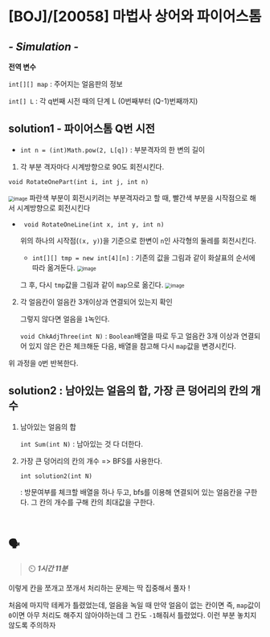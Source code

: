 # [BOJ]/[20058] 마법사 상어와 파이어스톰

## *- Simulation -*

**전역 변수**

`int[][] map` : 주어지는 얼음판의 정보

`int[] L` : 각 q번째 시전 때의 단계 L (0번째부터 (Q-1)번째까지)

## solution1 - 파이어스톰 Q번 시전

* `int n = (int)Math.pow(2, L[q])` : 부분격자의 한 변의 길이

1. 각 부분 격자마다 시계방향으로 90도 회전시킨다.

`void RotateOnePart(int i, int j, int n)`

<img src="https://user-images.githubusercontent.com/33208360/115197163-a7741380-a12b-11eb-853a-f2e5a082c87e.png" alt="image" style="zoom: 67%;" /> 파란색 부분이 회전시키려는 부분격자라고 할 때, 빨간색 부분을 시작점으로 해서 시계방향으로 회전시킨다

* ` void RotateOneLine(int x, int y, int n)`

  위의 하나의 시작점(`(x, y)`)을 기준으로 한변이 `n`인 사각형의 둘레를 회전시킨다.

  * `int[][] tmp = new int[4][n]` : 기존의 값을 그림과 같이 화살표의 순서에 따라 옮겨둔다. <img src="https://user-images.githubusercontent.com/33208360/115198137-b14a4680-a12c-11eb-84ce-5ce171d775f8.png" alt="image" style="zoom:67%;" />

  그 후, 다시 `tmp`값을 그림과 같이 `map`으로 옮긴다. <img src="https://user-images.githubusercontent.com/33208360/115198552-23229000-a12d-11eb-830c-353aa53f5ca3.png" alt="image" style="zoom:67%;" />

2. 각 얼음칸이 얼음칸 3개이상과 연결되어 있는지 확인

   그렇지 않다면 얼음을 `1`녹인다.

   `void ChkAdjThree(int N)` : `Boolean`배열을 따로 두고 얼음칸 3개 이상과 연결되어 있지 않은 칸은 체크해둔 다음, 배열을 참고해 다시 `map`값을 변경시킨다.

위 과정을 `Q`번 반복한다.

## solution2 : 남아있는 얼음의 합, 가장 큰 덩어리의 칸의 개수

1. 남아있는 얼음의 합

   `int Sum(int N)` : 남아있는 것 다 더한다.

2. 가장 큰 덩어리의 칸의 개수 => BFS를 사용한다.

   `int solution2(int N)`

   : 방문여부를 체크할 배열을 하나 두고, bfs를 이용해 연결되어 있는 얼음칸을 구한다. 그 칸의 개수를 구해 칸의 최대값을 구한다.

</br>

## :speaking_head:

> :timer_clock: ***1시간 11분***

이렇게 칸을 쪼개고 쪼개서 처리하는 문제는 딱 집중해서 풀자 !

처음에 마지막 테케가 틀렸었는데, 얼음을 녹일 때 만약 얼음이 없는 칸이면 즉, `map`값이 `0`이면 아무 처리도 해주지 않아야하는데 그 칸도 `-1`해줘서 틀렸었다. 이런 부분 놓치지않도록 주의하자